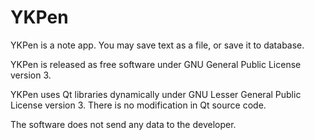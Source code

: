 # YKPen

YKPen is a note app. You may save text as a file, or save it to database.

YKPen is released as free software under GNU General Public License version 3.

YKPen uses Qt libraries dynamically under GNU Lesser General Public License version 3. There is no modification in Qt source code.

The software does not send any data to the developer.
